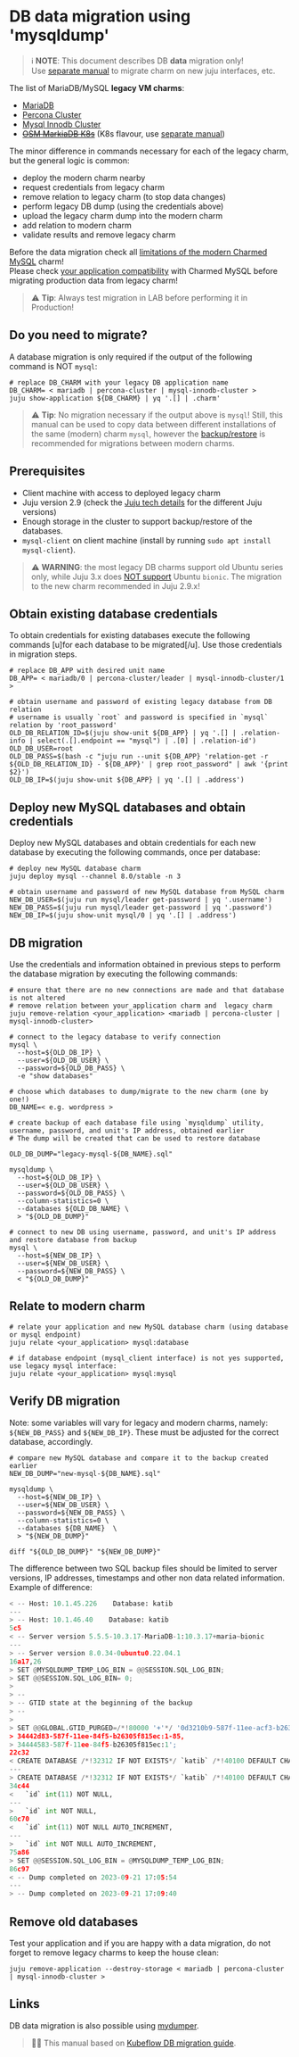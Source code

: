 # DB data migration using 'mysqldump'

> :information_source: **NOTE**: This document describes DB **data** migration only!<br/>Use [separate manual](/t/11890) to migrate charm on new juju interfaces, etc.

The list of MariaDB/MySQL **legacy VM charms**:

* [MariaDB](https://charmhub.io/mariadb)
* [Percona Cluster](https://charmhub.io/percona-cluster)
* [Mysql Innodb Cluster](https://charmhub.io/mysql-innodb-cluster)
* <s>[OSM MarkiaDB K8s](https://charmhub.io/charmed-osm-mariadb-k8s)</s> (K8s flavour, use [separate manual](https://charmhub.io/mysql-k8s/docs/h-develop-mysqldump))

The minor difference in commands necessary for each of the legacy charm, but the general logic is common:

* deploy the modern charm nearby
* request credentials from legacy charm
* remove relation to legacy charm (to stop data changes)
* perform legacy DB dump (using the credentials above)
* upload the legacy charm dump into the modern charm
* add relation to modern charm
* validate results and remove legacy charm

Before the data migration check all [limitations of the modern Charmed MySQL](/t/11742#mysql-gr-limits) charm!<br/>Please check [your application compatibility](/t/10788) with Charmed MySQL before migrating production data from legacy charm!

> :warning: **Tip**: Always test migration in LAB before performing it in Production!

## Do you need to migrate?

A database migration is only required if the output of the following command is NOT `mysql`:

```shell
# replace DB_CHARM with your legacy DB application name
DB_CHARM= < mariadb | percona-cluster | mysql-innodb-cluster >
juju show-application ${DB_CHARM} | yq '.[] | .charm'
```
> :warning: **Tip**: No migration necessary if the output above is `mysql`! Still, this manual can be used to copy data between different installations of the same (modern) charm `mysql`, however the [backup/restore](/t/9906) is recommended for migrations between modern charms.

## Prerequisites

- Client machine with access to deployed legacy charm
- Juju version 2.9  (check the [Juju tech details](/t/11959) for the different Juju versions)
- Enough storage in the cluster to support backup/restore of the databases.
- `mysql-client` on client machine (install by running `sudo apt install mysql-client`).
> :warning: **WARNING**:  the most legacy DB charms support old Ubuntu series only, while Juju 3.x does [NOT support](https://discourse.charmhub.io/t/roadmap-releases/5064#heading--juju-3-0-0---22-oct-2022) Ubuntu `bionic`. The migration to the new charm recommended in Juju 2.9.x!

## Obtain existing database credentials

To obtain credentials for existing databases execute the following commands [u]for each database to be migrated[/u]. Use those credentials in migration steps.

```shell
# replace DB_APP with desired unit name
DB_APP= < mariadb/0 | percona-cluster/leader | mysql-innodb-cluster/1 >

# obtain username and password of existing legacy database from DB relation
# username is usually `root` and password is specified in `mysql` relation by 'root_password'
OLD_DB_RELATION_ID=$(juju show-unit ${DB_APP} | yq '.[] | .relation-info | select(.[].endpoint == "mysql") | .[0] | .relation-id')
OLD_DB_USER=root
OLD_DB_PASS=$(bash -c "juju run --unit ${DB_APP} 'relation-get -r ${OLD_DB_RELATION_ID} - ${DB_APP}' | grep root_password" | awk '{print $2}')
OLD_DB_IP=$(juju show-unit ${DB_APP} | yq '.[] | .address')
```

## Deploy new MySQL databases and obtain credentials

Deploy new MySQL databases and obtain credentials for each new database by executing the following commands, once per database:

```shell
# deploy new MySQL database charm
juju deploy mysql --channel 8.0/stable -n 3

# obtain username and password of new MySQL database from MySQL charm
NEW_DB_USER=$(juju run mysql/leader get-password | yq '.username')
NEW_DB_PASS=$(juju run mysql/leader get-password | yq '.password')
NEW_DB_IP=$(juju show-unit mysql/0 | yq '.[] | .address')
```

## DB migration

Use the credentials and information obtained in previous steps to perform the database migration by executing the following commands:

```shell
# ensure that there are no new connections are made and that database is not altered
# remove relation between your_application charm and  legacy charm
juju remove-relation <your_application> <mariadb | percona-cluster | mysql-innodb-cluster>

# connect to the legacy database to verify connection
mysql \
  --host=${OLD_DB_IP} \
  --user=${OLD_DB_USER} \
  --password=${OLD_DB_PASS} \
  -e "show databases"

# choose which databases to dump/migrate to the new charm (one by one!)
DB_NAME=< e.g. wordpress >

# create backup of each database file using `mysqldump` utility, username, password, and unit's IP address, obtained earlier
# The dump will be created that can be used to restore database

OLD_DB_DUMP="legacy-mysql-${DB_NAME}.sql"

mysqldump \
  --host=${OLD_DB_IP} \
  --user=${OLD_DB_USER} \
  --password=${OLD_DB_PASS} \
  --column-statistics=0 \
  --databases ${OLD_DB_NAME} \
  > "${OLD_DB_DUMP}"

# connect to new DB using username, password, and unit's IP address and restore database from backup
mysql \
  --host=${NEW_DB_IP} \
  --user=${NEW_DB_USER} \
  --password=${NEW_DB_PASS} \
  < "${OLD_DB_DUMP}"
```

## Relate to modern charm 

```shell
# relate your application and new MySQL database charm (using database or mysql endpoint)
juju relate <your_application> mysql:database

# if database endpoint (mysql_client interface) is not yes supported, use legacy mysql interface: 
juju relate <your_application> mysql:mysql
```

## Verify DB migration

Note: some variables will vary for legacy and modern charms, namely: `${NEW_DB_PASS}` and `${NEW_DB_IP}`. These must be adjusted for the correct database, accordingly.


```shell
# compare new MySQL database and compare it to the backup created earlier
NEW_DB_DUMP="new-mysql-${DB_NAME}.sql"

mysqldump \
  --host=${NEW_DB_IP} \
  --user=${NEW_DB_USER} \
  --password=${NEW_DB_PASS} \
  --column-statistics=0 \
  --databases ${DB_NAME}  \
  > "${NEW_DB_DUMP}"

diff "${OLD_DB_DUMP}" "${NEW_DB_DUMP}"
```

The difference between two SQL backup files should be limited to server versions, IP addresses, timestamps and other non data related information. Example of difference:

```python
< -- Host: 10.1.45.226    Database: katib
---
> -- Host: 10.1.46.40    Database: katib
5c5
< -- Server version	5.5.5-10.3.17-MariaDB-1:10.3.17+maria~bionic
---
> -- Server version	8.0.34-0ubuntu0.22.04.1
16a17,26
> SET @MYSQLDUMP_TEMP_LOG_BIN = @@SESSION.SQL_LOG_BIN;
> SET @@SESSION.SQL_LOG_BIN= 0;
> 
> --
> -- GTID state at the beginning of the backup 
> --
> 
> SET @@GLOBAL.GTID_PURGED=/*!80000 '+'*/ '0d3210b9-587f-11ee-acf3-b26305f815ec:1-4,
> 34442d83-587f-11ee-84f5-b26305f815ec:1-85,
> 34444583-587f-11ee-84f5-b26305f815ec:1';
22c32
< CREATE DATABASE /*!32312 IF NOT EXISTS*/ `katib` /*!40100 DEFAULT CHARACTER SET latin1 */;
---
> CREATE DATABASE /*!32312 IF NOT EXISTS*/ `katib` /*!40100 DEFAULT CHARACTER SET latin1 */ /*!80016 DEFAULT ENCRYPTION='N' */;
34c44
<   `id` int(11) NOT NULL,
---
>   `id` int NOT NULL,
60c70
<   `id` int(11) NOT NULL AUTO_INCREMENT,
---
>   `id` int NOT NULL AUTO_INCREMENT,
75a86
> SET @@SESSION.SQL_LOG_BIN = @MYSQLDUMP_TEMP_LOG_BIN;
86c97
< -- Dump completed on 2023-09-21 17:05:54
---
> -- Dump completed on 2023-09-21 17:09:40
```

## Remove old databases

Test your application and if you are happy with a data migration, do not forget to remove legacy charms to keep the house clean:

```shell
juju remove-application --destroy-storage < mariadb | percona-cluster | mysql-innodb-cluster >
```

## Links

DB data migration is also possible using [mydumper](/t/11988).
> :tipping_hand_man: This manual based on [Kubeflow DB migration guide](https://github.com/canonical/bundle-kubeflow/blob/main/docs/db-migration-guide.md).